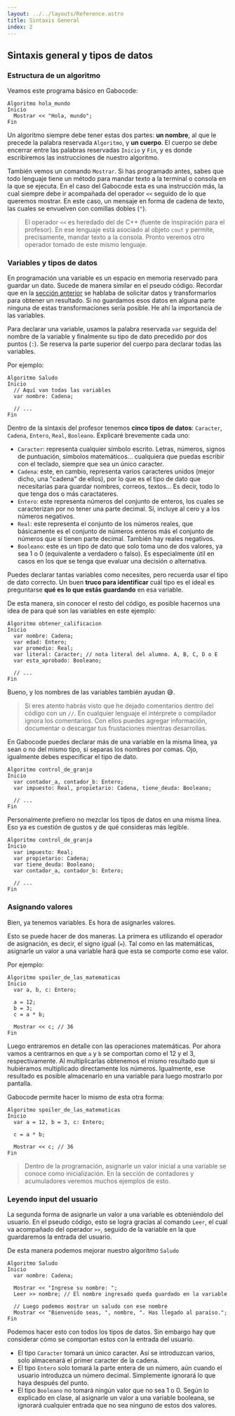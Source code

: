 ```yaml
---
layout: ../../layouts/Reference.astro
title: Sintaxis General
index: 2
---
```


## Sintaxis general y tipos de datos

### Estructura de un algoritmo

Veamos este programa básico en Gabocode:

```gabo
Algoritmo hola_mundo
Inicio
  Mostrar << "Hola, mundo";
Fin
```

Un algoritmo siempre debe tener estas dos partes: **un nombre**, al que le precede la palabra reservada `Algoritmo`, y **un cuerpo**. El cuerpo se debe encerrar entre las palabras reservadas `Inicio` y `Fin`, y es donde escribiremos las instrucciones de nuestro algoritmo.

También vemos un comando `Mostrar`. Si has programado antes, sabes que todo lenguaje tiene un método para mandar texto a la terminal o consola en la que se ejecuta. En el caso del Gabocode esta es una instrucción más, la cual siempre debe ir acompañada del operador `<<` seguido de lo que queremos mostrar. En este caso, un mensaje en forma de cadena de texto, las cuales se envuelven con comillas dobles (`"`).

> El operador `<<` es heredado del de C++ (fuente de inspiración para el profesor). En ese lenguaje está asociado al objeto `cout` y permite, precisamente, mandar texto a la consola. Pronto veremos otro operador tomado de este mismo lenguaje.

### Variables y tipos de datos

En programación una variable es un espacio en memoria reservado para guardar un dato. Sucede de manera similar en el pseudo código. Recordar que en la [sección anterior](/gabocode/referencia/introduccion) se hablaba de solicitar datos y transformarlos para obtener un resultado. Si no guardamos esos datos en alguna parte ninguna de estas transformaciones sería posible. He ahí la importancia de las variables.

Para declarar una variable, usamos la palabra reservada `var` seguida del nombre de la variable y finalmente su tipo de dato precedido por dos puntos (`:`). Se reserva la parte superior del cuerpo para declarar todas las variables.

Por ejemplo:

```gabo
Algoritmo Saludo
Inicio
  // Aquí van todas las variables
  var nombre: Cadena;

  // ...
Fin
```

Dentro de la sintaxis del profesor tenemos **cinco tipos de datos**: `Caracter`, `Cadena`, `Entero`, `Real`, `Booleano`. Explicaré brevemente cada uno:

- `Caracter`: representa cualquier símbolo escrito. Letras, números, signos de puntuación, símbolos matemáticos... cualquiera que puedas escribir con el teclado, siempre que sea un único caracter.
- `Cadena`: este, en cambio, representa varios caracteres unidos (mejor dicho, una "cadena" de ellos), por lo que es el tipo de dato que necesitarías para guardar nombres, correos, textos... Es decir, todo lo que tenga dos o más caractateres.
- `Entero`: este representa números del conjunto de enteros, los cuales se caracterizan por no tener una parte decimal. Sí, incluye al cero y a los números negativos.
- `Real`: este representa el conjunto de los números reales, que básicamente es el conjunto de números enteros más el conjunto de números que sí tienen parte decimal. También hay reales negativos.
- `Booleano`: este es un tipo de dato que solo toma uno de dos valores, ya sea 1 o 0 (equivalente a verdadero o falso). Es especialmente útil en casos en los que se tenga que evaluar una decisión o alternativa.

Puedes declarar tantas variables como necesites, pero recuerda usar el tipo de dato correcto. Un buen **truco para identificar** cuál tipo es el ideal es preguntarse **qué es lo que estás guardando** en esa variable.

De esta manera, sin conocer el resto del código, es posible hacernos una idea de para qué son las variables en este ejemplo:

```gabo
Algoritmo obtener_calificacion
Inicio
  var nombre: Cadena;
  var edad: Entero;
  var promedio: Real;
  var literal: Caracter; // nota literal del alumno. A, B, C, D o E
  var esta_aprobado: Booleano;

  // ...
Fin
```

Bueno, y los nombres de las variables también ayudan 😅.

> Si eres atento habrás visto que he dejado comentarios dentro del código con un `//`. En cualquier lenguaje el intérprete o compilador ignora los comentarios. Con ellos puedes agregar información, documentar o descargar tus frustaciones mientras desarrollas.

En Gabocode puedes declarar más de una variable en la misma línea, ya sean o no del mismo tipo, si separas los nombres por comas. Ojo, igualmente debes especificar el tipo de dato.

```gabo
Algoritmo control_de_granja
Inicio
  var contador_a, contador_b: Entero;
  var impuesto: Real, propietario: Cadena, tiene_deuda: Booleano;

  // ...
Fin
```

Personalmente prefiero no mezclar los tipos de datos en una misma línea. Eso ya es cuestión de gustos y de qué consideras más legible.

```gabo
Algoritmo control_de_granja
Inicio
  var impuesto: Real;
  var propietario: Cadena;
  var tiene_deuda: Booleano;
  var contador_a, contador_b: Entero;

  // ...
Fin
```

### Asignando valores

Bien, ya tenemos variables. Es hora de asignarles valores.

Esto se puede hacer de dos maneras. La primera es utilizando el operador de asignación, es decir, el signo igual (`=`). Tal como en las matemáticas, asignarle un valor a una variable hará que esta se comporte como ese valor.

Por ejemplo:

```gabo
Algoritmo spoiler_de_las_matematicas
Inicio
  var a, b, c: Entero;

  a = 12;
  b = 3;
  c = a * b;

  Mostrar << c; // 36
Fin
```

Luego entraremos en detalle con las operaciones matemáticas. Por ahora vamos a centrarnos en que `a` y `b` se comportan como el 12 y el 3, respectivamente. Al multiplicarlas obtenemos el mismo resultado que si hubiéramos multiplicado directamente los números. Igualmente, ese resultado es posible almacenarlo en una variable para luego mostrarlo por pantalla.

Gabocode permite hacer lo mismo de esta otra forma:

```gabo
Algoritmo spoiler_de_las_matematicas
Inicio
  var a = 12, b = 3, c: Entero;

  c = a * b;

  Mostrar << c; // 36
Fin
```

> Dentro de la programación, asignarle un valor inicial a una variable se conoce como inicialización. En la sección de contadores y acumuladores veremos muchos ejemplos de esto.

### Leyendo input del usuario

La segunda forma de asignarle un valor a una variable es obteniéndolo del usuario. En el pseudo código, esto se logra gracias al comando `Leer`, el cual va acompañado del operador `>>`, seguido de la variable en la que guardaremos la entrada del usuario.

De esta manera podemos mejorar nuestro algoritmo `Saludo`

```gabo
Algoritmo Saludo
Inicio
  var nombre: Cadena;

  Mostrar << "Ingrese su nombre: ";
  Leer >> nombre; // El nombre ingresado queda guardado en la variable

  // Luego podemos mostrar un saludo con ese nombre
  Mostrar << "Bienvenido seas, ", nombre, ". Has llegado al paraíso.";
Fin
```

Podemos hacer esto con todos los tipos de datos. Sin embargo hay que considerar cómo se comportan estos con la entrada del usuario.

- El tipo `Caracter` tomará un único caracter. Así se introduzcan varios, solo almacenará el primer caracter de la cadena.
- El tipo `Entero` solo tomará la parte entera de un número, aún cuando el usuario introduzca un número decimal. Simplemente ignorará lo que haya después del punto.
- El tipo `Booleano` no tomará ningún valor que no sea 1 o 0. Según lo explicado en clase, al asignarle un valor a una variable booleana, se ignorará cualquier entrada que no sea ninguno de estos dos valores.
